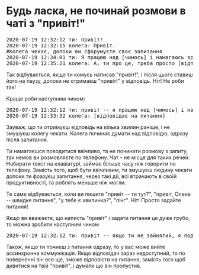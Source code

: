 # Будь ласка, не починай розмови в чаті з "привіт!"

<pre>
2020-07-19 12:32:12 ти: привіт!
2020-07-19 12:32:15 колега: Привіт.
#Колега чекає, допоки ви сфорумуєте своє запитання
2020-07-19 12:34:01 ти: Я працюю над [чимось] і намагаюсь зробити наступне [і так далі...]
2020-07-19 12:35:21 колега: А, ти про це, треба просто [відповідь...]
</pre>

Так відбувається, якщо ти комусь написав "привіт!", і після цього ставиш його на паузу, 
допоки не отримаєш "привіт!" у відповідь.
Ніт! Не роби так!

Краще роби наступним чином:

<pre>
2020-07-19 12:32:12 ти: привіт -- я працюю над [чимось] і намагаюсь зробити наступне [і так далі...]
2020-07-19 12:33:32 колега: [відповідає на питання]
</pre>

Зауваж, що ти отримуєш відповідь на кілька хвилин раніше, і не змушуєш колегу чекати.
Колега починає думати над відповідю, одразу після запитання.

Ти намагаєшся поводитися ввічливо, та не починати розмову з запиту, так немов
ви розмовляєте по телефону. Чат - не місце для таких речей. Набирати текст
на клавіатурі, займає більше часу ніж говорити по телефону. Замість того,
щоб бути ввічливим, ти змушуєш людину чекати допоки ти фразуєш запитання,
через такі дії, всі втрачають в своїй продуктивності, та роблять меньше ніж могли.

Те саме відбувається, коли ви пишите "привіт -- ти тут?", "привіт, Олена -- швидке питання",
"у тебе є хвилинка?", "пінг". 
Ніт! Просто задайте питання! 

Якщо ви вважаєте, що написть "привіт" і задати питання це дуже грубо, 
то можна зробити наступним чином

<pre>
2020-07-19 12:32:12 ти: привіт -- якщо ти не зайнятий, я подумав що ти зможеш відповісти на моє питання. Я працюю над [чимось] і намагаюсь зробити [і так далі...]
</pre>

Також, якщо ти почнеш з питання одразу, то у вас може вийте 
ассинхронна коммунікація. Якщо відповідач зараз недоступний, то по поверненні він все ще, 
зможе відповісти на питання, замість того щоб дивитися на твій "привіт", і думати що він пропустив.
